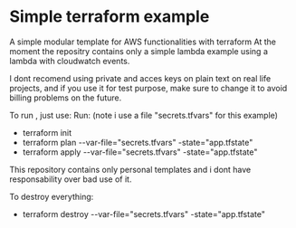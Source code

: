 # Simple terraform example
A simple modular template for AWS functionalities with terraform
At the moment the repositry contains only a simple lambda example using a lambda with cloudwatch events.

I dont recomend using private and acces keys on plain text on real life projects, and if you use it for test purpose, make sure to change it to avoid billing problems on the future.

To run , just use:
Run:
(note i use a file "secrets.tfvars" for this example)
- terraform init 
- terraform plan --var-file="secrets.tfvars" -state="app.tfstate"
- terraform apply --var-file="secrets.tfvars"  -state="app.tfstate"

This repository contains only personal templates and i dont have responsability over bad use of it.

To destroy everything:
- terraform destroy --var-file="secrets.tfvars"  -state="app.tfstate"
